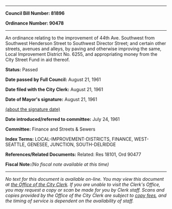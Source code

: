 

********

**Council Bill Number: 81896**
   
**Ordinance Number: 90478**
********

 An ordinance relating to the improvement of 44th Ave. Southwest from Southwest Henderson Street to Southwest Director Street; and certain other streets, avenues and alleys, by paving and otherwise improving the same, Local Improvement District No. 6255, and appropriating money from the City Street Fund in aid thereof.

**Status:** Passed
   
**Date passed by Full Council:** August 21, 1961
   
**Date filed with the City Clerk:** August 21, 1961
   
**Date of Mayor's signature:** August 21, 1961
   
[(about the signature date)](/~public/approvaldate.htm)
   
   
   
**Date introduced/referred to committee:** July 24, 1961
   
**Committee:** Finance and Streets & Sewers
   
   
**Index Terms:** LOCAL-IMPROVEMENT-DISTRICTS, FINANCE, WEST-SEATTLE, GENESEE, JUNCTION, SOUTH-DELRIDGE

**References/Related Documents:** Related: Res 18101, Ord 90477

**Fiscal Note:**_(No fiscal note available at this time)_
********

_No text for this document is available on-line. You may view this document at [the Office of the City Clerk](http://www.seattle.gov/leg/clerk/contactUs.htm). If you are unable to visit the Clerk's Office, you may request a copy or scan be made for you by Clerk staff. Scans and copies provided by the Office of the City Clerk are subject to [copy fees](http://clerk.seattle.gov/~public/clerkfees.htm), and the timing of service is dependent on the availability of staff._

